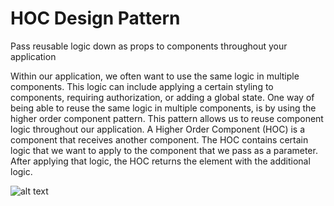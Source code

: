 # HOC Design Pattern

Pass reusable logic down as props to components throughout your
application

Within our application, we often want to use the same logic in multiple
components. This logic can include applying a certain styling to components,
requiring authorization, or adding a global state.
One way of being able to reuse the same logic in multiple components, is by
using the higher order component pattern. This pattern allows us to reuse
component logic throughout our application.
A Higher Order Component (HOC) is a component that receives another
component. The HOC contains certain logic that we want to apply to the
component that we pass as a parameter. After applying that logic, the HOC
returns the element with the additional logic.

![alt text](https://github.com/nchathu2014/design-pattern-final/blob/hoc/pattern/src/images/hoc_pattern.JPG?raw=true)
